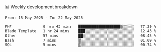 📊 Weekly development breakdown
<!--START_SECTION:waka-->

```txt
From: 15 May 2025 - To: 22 May 2025

PHP              8 hrs 43 mins   ███████████████████▒░░░░░   77.29 %
Blade Template   1 hr 24 mins    ███░░░░░░░░░░░░░░░░░░░░░░   12.43 %
Other            57 mins         ██░░░░░░░░░░░░░░░░░░░░░░░   08.45 %
Bash             7 mins          ▒░░░░░░░░░░░░░░░░░░░░░░░░   01.09 %
SQL              5 mins          ▒░░░░░░░░░░░░░░░░░░░░░░░░   00.74 %
```

<!--END_SECTION:waka-->
